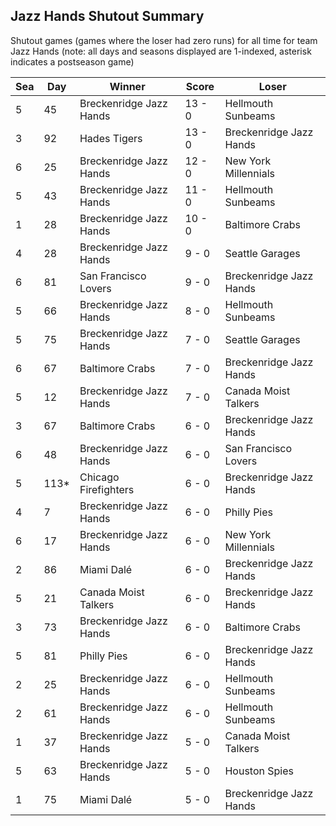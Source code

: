 ## Jazz Hands Shutout Summary



Shutout games (games where the loser had zero runs) for all time for team Jazz Hands (note: all days and seasons displayed are 1-indexed, asterisk indicates a postseason game)


| Sea | Day | Winner | Score | Loser | 
| ------ |------ |------ |------ |------ |
| 5 | 45 | Breckenridge Jazz Hands | 13 - 0 | Hellmouth Sunbeams | 
| 3 | 92 | Hades Tigers | 13 - 0 | Breckenridge Jazz Hands | 
| 6 | 25 | Breckenridge Jazz Hands | 12 - 0 | New York Millennials | 
| 5 | 43 | Breckenridge Jazz Hands | 11 - 0 | Hellmouth Sunbeams | 
| 1 | 28 | Breckenridge Jazz Hands | 10 - 0 | Baltimore Crabs | 
| 4 | 28 | Breckenridge Jazz Hands | 9 - 0 | Seattle Garages | 
| 6 | 81 | San Francisco Lovers | 9 - 0 | Breckenridge Jazz Hands | 
| 5 | 66 | Breckenridge Jazz Hands | 8 - 0 | Hellmouth Sunbeams | 
| 5 | 75 | Breckenridge Jazz Hands | 7 - 0 | Seattle Garages | 
| 6 | 67 | Baltimore Crabs | 7 - 0 | Breckenridge Jazz Hands | 
| 5 | 12 | Breckenridge Jazz Hands | 7 - 0 | Canada Moist Talkers | 
| 3 | 67 | Baltimore Crabs | 6 - 0 | Breckenridge Jazz Hands | 
| 6 | 48 | Breckenridge Jazz Hands | 6 - 0 | San Francisco Lovers | 
| 5 | 113* | Chicago Firefighters | 6 - 0 | Breckenridge Jazz Hands | 
| 4 | 7 | Breckenridge Jazz Hands | 6 - 0 | Philly Pies | 
| 6 | 17 | Breckenridge Jazz Hands | 6 - 0 | New York Millennials | 
| 2 | 86 | Miami Dalé | 6 - 0 | Breckenridge Jazz Hands | 
| 5 | 21 | Canada Moist Talkers | 6 - 0 | Breckenridge Jazz Hands | 
| 3 | 73 | Breckenridge Jazz Hands | 6 - 0 | Baltimore Crabs | 
| 5 | 81 | Philly Pies | 6 - 0 | Breckenridge Jazz Hands | 
| 2 | 25 | Breckenridge Jazz Hands | 6 - 0 | Hellmouth Sunbeams | 
| 2 | 61 | Breckenridge Jazz Hands | 6 - 0 | Hellmouth Sunbeams | 
| 1 | 37 | Breckenridge Jazz Hands | 5 - 0 | Canada Moist Talkers | 
| 5 | 63 | Breckenridge Jazz Hands | 5 - 0 | Houston Spies | 
| 1 | 75 | Miami Dalé | 5 - 0 | Breckenridge Jazz Hands | 


